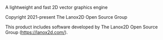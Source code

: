 A lightweight and fast 2D vector graphics engine

Copyright 2021-present The Lanox2D Open Source Group

This product includes software developed by The Lanox2D Open Source Group (https://lanox2d.com/).


